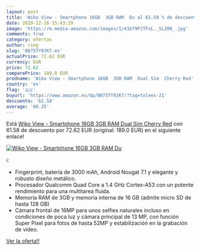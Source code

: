 ```yaml
---
layout: post
title: 'Wiko View - Smartphone 16GB  3GB RAM  Du al 61.58 % de descuento'
date: 2020-12-16 15:43:29
image: 'https://m.media-amazon.com/images/I/41b79PJTFxL._SL200_.jpg'
comments: true
category: ofertas
author: ring
slug: 'B075TY9JK7-es'
actualPrice: 72.62 EUR
currency: EUR
price: 72.62
comparePrice: 189.0 EUR
prodname: 'Wiko View - Smartphone 16GB  3GB RAM  Dual Sim  Cherry Red'
country: 'es'
flag: '🇪🇸'
buyurl: 'https://www.amazon.es/dp/B075TY9JK7/?tag=tolees-21'
descuento: '61.58'
average: '68.35'
---
```


Está [Wiko View - Smartphone 16GB  3GB RAM  Dual Sim  Cherry Red](https://www.amazon.es/dp/B075TY9JK7/?tag=tolees-21) con 61.58 de descuento por 72.62 EUR (original: 189.0 EUR) en el siguiente enlace!

[![Wiko View - Smartphone 16GB  3GB RAM  Du](https://m.media-amazon.com/images/I/41b79PJTFxL._SL200_.jpg)](https://www.amazon.es/dp/B075TY9JK7/?tag=tolees-21)

ℹ️:

- Fingerprint, batería de 3000 mAh, Android Nougat 7.1 y elegante y robusto diseño metálico.
- Procesador Qualcomm Quad Core a 1.4 GHz Cortex-A53 con un potente rendimiento para una multitarea fluida.
- Memoria RAM de 3GB y memoria interna de 16 GB (admite micro SD de hasta 128 GB)
- Cámara frontal de 16MP para unos selfies naturales incluso en condiciones de poca luz y cámara principal de 13 MP, con función Super Pixel para fotos de hasta 52MP y estabilización en la grabación de vídeo.

[Ver la oferta!!](https://www.amazon.es/dp/B075TY9JK7/?tag=tolees-21)
